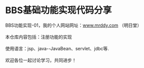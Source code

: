 # BBS基础功能实现代码分享
BBS功能实现-01，我的个人网站网址：www.mrddy.com （明日堂）<br><br>
本仓库内容包括：注册功能的实现<br><br>
使用语言：jsp、java--JavaBean、servlet、jdbc等.<br><br>
欢迎各位一起讨论学习，共同进步！
